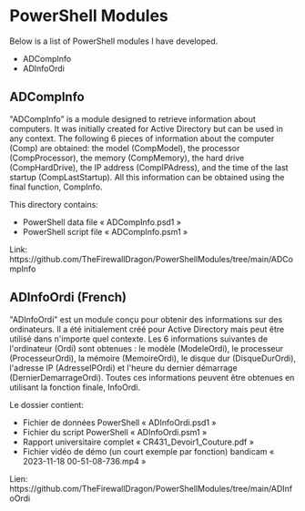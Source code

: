<h1>PowerShell Modules</h1>
<p>
Below is a list of PowerShell modules I have developed.
</p>
<ul>
  <li>ADCompInfo</li>
  <li>ADInfoOrdi</li>
</ul>

<h2>ADCompInfo</h2>
<p>
"ADCompInfo" is a module designed to retrieve information about computers. It was initially created for Active Directory but can be used in any context. The following 6 pieces of information about the computer (Comp) are obtained: the model (CompModel), the processor (CompProcessor), the memory (CompMemory), the hard drive (CompHardDrive), the IP address (CompIPAdress), and the time of the last startup (CompLastStartup). All this information can be obtained using the final function, CompInfo.  
</p>
This directory contains:
<ul>
  <li>PowerShell data file « ADCompInfo.psd1 »</li>
  <li>PowerShell script file « ADCompInfo.psm1 »</li>
</ul>
Link: https://github.com/TheFirewallDragon/PowerShellModules/tree/main/ADCompInfo

<h2>ADInfoOrdi (French)</h2>
<p>
"ADInfoOrdi" est un module conçu pour obtenir des informations sur des ordinateurs. Il a été initialement créé pour Active Directory mais peut être utilisé dans n'importe quel contexte. Les 6 informations suivantes de l'ordinateur (Ordi) sont obtenues : le modèle (ModeleOrdi), le processeur (ProcesseurOrdi), la mémoire (MemoireOrdi), le disque dur (DisqueDurOrdi), l'adresse IP (AdresseIPOrdi) et l'heure du dernier démarrage (DernierDemarrageOrdi). Toutes ces informations peuvent être obtenues en utilisant la fonction finale, InfoOrdi.
</p>
Le dossier contient:
<ul>
  <li>Fichier de données PowerShell « ADInfoOrdi.psd1 »</li>
  <li>Fichier du script PowerShell « ADInfoOrdi.psm1 »</li>
  <li>Rapport universitaire complet « CR431_Devoir1_Couture.pdf »</li>
  <li>Fichier vidéo de démo (un court exemple par fonction) bandicam « 2023-11-18 00-51-08-736.mp4 »</li>
</ul>
Lien: https://github.com/TheFirewallDragon/PowerShellModules/tree/main/ADInfoOrdi
